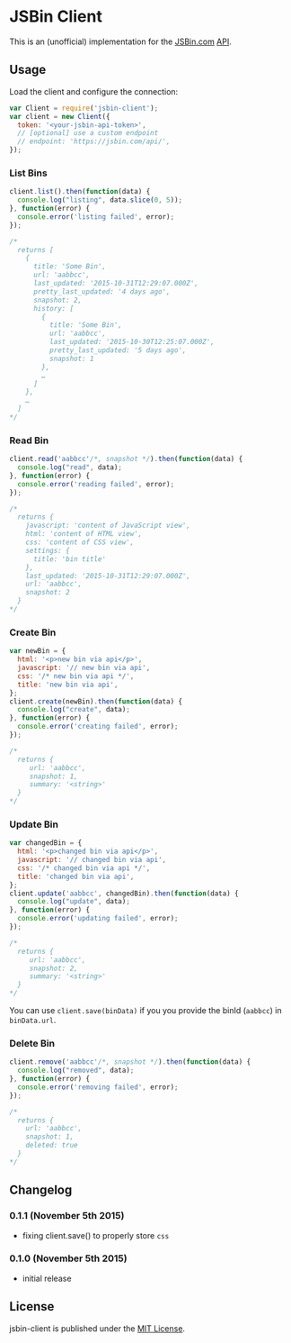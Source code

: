 
# JSBin Client

This is an (unofficial) implementation for the [JSBin.com](https://jsbin.com) [API](https://jsbin.com/help/experimental-features#api).

## Usage

Load the client and configure the connection:

```js
var Client = require('jsbin-client');
var client = new Client({
  token: '<your-jsbin-api-token>',
  // [optional] use a custom endpoint
  // endpoint: 'https://jsbin.com/api/',
});
```

### List Bins

```js
client.list().then(function(data) {
  console.log("listing", data.slice(0, 5));
}, function(error) {
  console.error('listing failed', error);
});

/*
  returns [
    {
      title: 'Some Bin',
      url: 'aabbcc',
      last_updated: '2015-10-31T12:29:07.000Z',
      pretty_last_updated: '4 days ago',
      snapshot: 2,
      history: [
        {
          title: 'Some Bin',
          url: 'aabbcc',
          last_updated: '2015-10-30T12:25:07.000Z',
          pretty_last_updated: '5 days ago',
          snapshot: 1
        },
        …
      ]
    },
    …
  ]
*/
```

### Read Bin

```js
client.read('aabbcc'/*, snapshot */).then(function(data) {
  console.log("read", data);
}, function(error) {
  console.error('reading failed', error);
});

/*
  returns {
    javascript: 'content of JavaScript view',
    html: 'content of HTML view',
    css: 'content of CSS view',
    settings: {
      title: 'bin title'
    },
    last_updated: '2015-10-31T12:29:07.000Z',
    url: 'aabbcc',
    snapshot: 2
  }
*/
```

### Create Bin

```js
var newBin = {
  html: '<p>new bin via api</p>',
  javascript: '// new bin via api',
  css: '/* new bin via api */',
  title: 'new bin via api',
};
client.create(newBin).then(function(data) {
  console.log("create", data);
}, function(error) {
  console.error('creating failed', error);
});

/*
  returns {
     url: 'aabbcc',
     snapshot: 1,
     summary: '<string>'
  }
*/
```

### Update Bin

```js
var changedBin = {
  html: '<p>changed bin via api</p>',
  javascript: '// changed bin via api',
  css: '/* changed bin via api */',
  title: 'changed bin via api',
};
client.update('aabbcc', changedBin).then(function(data) {
  console.log("update", data);
}, function(error) {
  console.error('updating failed', error);
});

/*
  returns {
     url: 'aabbcc',
     snapshot: 2,
     summary: '<string>'
  }
*/
```

You can use `client.save(binData)` if you you provide the binId (`aabbcc`) in `binData.url`.

### Delete Bin

```js
client.remove('aabbcc'/*, snapshot */).then(function(data) {
  console.log("removed", data);
}, function(error) {
  console.error('removing failed', error);
});

/*
  returns {
    url: 'aabbcc',
    snapshot: 1,
    deleted: true
  }
*/
```

## Changelog

### 0.1.1 (November 5th 2015) ###

* fixing client.save() to properly store `css`

### 0.1.0 (November 5th 2015) ###

* initial release

## License

jsbin-client is published under the [MIT License](http://opensource.org/licenses/mit-license).
